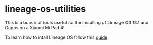 # lineage-os-utilities
This is a bunch of tools useful for the installing of Lineage OS 18.1 and Gapps on a Xiaomi Mi Pad 4!

To learn how to intall Lineage OS follow this [guide](https://www.getdroidtips.com/lineageos-18-xiaomi-mi-pad-4-4-plus/).
